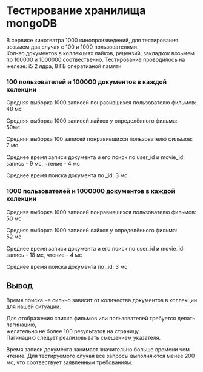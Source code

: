 # Тестирование хранилища mongoDB

В сервисе кинотеатра 1000 кинопроизведений, для тестирования возьмем два случая с 100 и 1000 пользователями.  
Кол-во документов в коллекциях лайков, рецензий, закладкок возьмем по 100000 и 1000000 соотвественно.
Тестирование проводилось на железе: i5 2 ядра, 8 ГБ оператианой памяти

### 100 пользователей и 100000 документов в каждой колекции

Средняя выборка 1000 записей понравившихся пользователю фильмов:  
48 мс  

Средняя выборка 1000 записей лайков у определённого фильма:  
50мс

Средняя выборка 100 записей понравившихся пользователю фильмов:  
7 мс  

Среднее время записи документа и его поиск по user_id и movie_id:  
запись - 9 мс, чтение - 4 мс

Среднее время поиска документа по _id:
3 мс

### 1000 пользователей и 1000000 документов в каждой колекции

Средняя выборка 1000 записей понравившихся пользователю фильмов:  
50 мс  

Средняя выборка 1000 записей лайков у определённого фильма:  
52 мс

Среднее время записи документа и его поиск по user_id и movie_id:  
запись - 18 мс, чтение - 4 мс

Среднее время поиска документа по _id:
3 мс

## Вывод

Время поиска не сильно зависит от количества документов в коллекции для нашей ситуации.   

Для отображения списка фильмов или пользователей требуется делать пагинацию,  
желательно не более 100 результатов на страницу.    
Пагинацию следует реализовывать смещением указателя.

Время записи документа занимает значительно больше времени чем чтение.
Для тестируемого случая все запросы выполняются менее 200 мс, что соотвествует заявленным требованиям.

